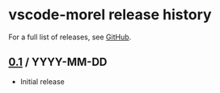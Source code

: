 # vscode-morel release history

For a full list of releases, see <a href="https://github.com/hydromatic/vscode-morel/releases">GitHub</a>.

## <a href="https://github.com/hydromatic/vscode-morel/releases/tag/vscode-morel-0.1">0.1</a> / YYYY-MM-DD

* Initial release
